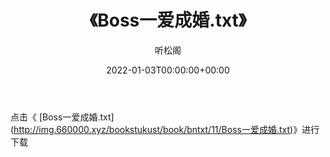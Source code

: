 ﻿---
title:  《Boss一爱成婚.txt》
date:   2022-01-03T00:00:00+00:00
author: 听松阁
layout: post
permalink: /Boss一爱成婚/
categories: 小说
tags: [小说]
---

点击《 [Boss一爱成婚.txt](<a href="http://img.660000.xyz/bookstukust/book/bntxt/11/Boss" target=_blank>http://img.660000.xyz/bookstukust/book/bntxt/11/Boss一爱成婚.txt)》进行下载